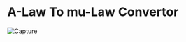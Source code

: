 # A-Law To mu-Law Convertor

 ![Capture](https://github.com/D4arkShad0w/VHDL_A-Law_to_U-Law_Convertor/assets/112943726/89a5d2d8-dbed-4ec9-979f-b6b146029815)

